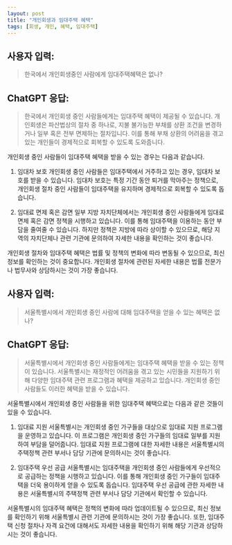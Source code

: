 ```yaml
---
layout: post
title: "개인회생과 임대주택 혜택"
tags: [회생, 개인, 혜택, 임대주택]
---
```


## 사용자 입력:
> 한국에서 개인회생중인 사람에게 임대주택혜택은 없나?

## ChatGPT 응답:
> 한국에서 개인회생 중인 사람들에게는 임대주택 혜택이 제공될 수 있습니다. 개인회생은 파산법상의 절차 중 하나로, 지불 불가능한 부채를 상환 조건을 변경하거나 일부 혹은 전부 면제하는 절차입니다. 이를 통해 부채 상환의 어려움을 겪고 있는 개인들이 경제적으로 회복할 수 있도록 도와줍니다.

개인회생 중인 사람들이 임대주택 혜택을 받을 수 있는 경우는 다음과 같습니다.

1. 임대차 보호
개인회생 중인 사람들은 임대주택에서 거주하고 있는 경우, 임대차 보호를 받을 수 있습니다. 임대차 보호는 특정 기간 동안 퇴거를 막아주는 정책으로, 개인회생 절차 중인 사람들이 임대주택을 유지하며 경제적으로 회복할 수 있도록 돕습니다.

2. 임대료 면제 혹은 감면
일부 지방 자치단체에서는 개인회생 중인 사람들에게 임대료 면제 혹은 감면 정책을 시행하고 있습니다. 이를 통해 임대주택을 이용하는 동안 부담을 줄여줄 수 있습니다. 하지만 정책은 지방에 따라 상이할 수 있으므로, 해당 지역의 자치단체나 관련 기관에 문의하여 자세한 내용을 확인하는 것이 좋습니다.

개인회생 절차와 임대주택 혜택은 법률 및 정책의 변화에 따라 변동될 수 있으므로, 최신 정보를 확인하는 것이 중요합니다. 개인회생 절차에 관련된 자세한 내용은 법률 전문가나 법무사와 상담하시는 것이 가장 좋습니다.

## 사용자 입력:
> 서울특별시에서 개인회생 중인 사람에 대해 임대주택을 얻을 수 있는 혜택은 없나?

## ChatGPT 응답:
> 서울특별시에서 개인회생 중인 사람들에게는 임대주택 혜택을 받을 수 있는 정책이 있습니다. 서울특별시는 재정적인 어려움을 겪고 있는 시민들을 지원하기 위해 다양한 임대주택 관련 프로그램과 혜택을 제공하고 있습니다. 개인회생 중인 사람들도 이러한 혜택을 받을 수 있습니다.

서울특별시에서 개인회생 중인 사람들을 위한 임대주택 혜택으로는 다음과 같은 것들이 있을 수 있습니다.

1. 임대료 지원
서울특별시는 개인회생 중인 가구들을 대상으로 임대료 지원 프로그램을 운영하고 있습니다. 이 프로그램은 개인회생 중인 가구들의 임대료 일부를 지원하여 부담을 덜어줍니다. 임대료 지원 프로그램에 대한 자세한 내용은 서울특별시의 주택정책 관련 부서나 담당 기관에 문의하시는 것이 좋습니다.

2. 임대주택 우선 공급
서울특별시는 임대주택을 개인회생 중인 사람들에게 우선적으로 공급하는 정책을 시행하고 있습니다. 이를 통해 개인회생 중인 가구들이 임대주택을 더욱 용이하게 얻을 수 있도록 돕습니다. 임대주택 우선 공급에 관한 자세한 내용은 서울특별시의 주택정책 관련 부서나 담당 기관에서 확인할 수 있습니다.

서울특별시의 임대주택 혜택은 정책의 변화에 따라 업데이트될 수 있으므로, 최신 정보를 확인하기 위해 서울특별시 관련 기관에 문의하시는 것이 가장 좋습니다. 또한, 임대주택 신청 절차나 자격 요건에 대해서도 자세한 내용을 확인하기 위해 해당 기관과 상담하시는 것이 좋습니다.

